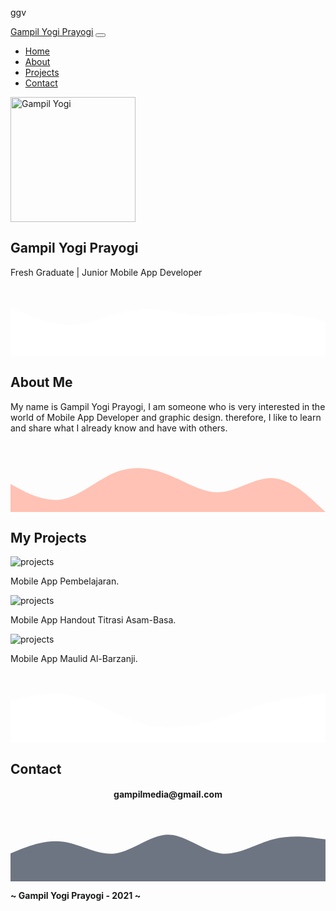 ggv<!DOCTYPE html><html lang="en"> <head> <!-- Required meta tags --> <meta charset="utf-8" /> <meta name="viewport" content="width=device-width, initial-scale=1" /> <link rel="stylesheet" href="https://cdn.jsdelivr.net/npm/bootstrap-icons@1.4.0/font/bootstrap-icons.css" />
<!-- aos js --> <link href="https://unpkg.com/aos@2.3.1/dist/aos.css" rel="stylesheet">
<link rel="shortcut icon" href="https://munawar24.nasiwebhost.com/file/20210528_073732.jpg">
<!-- MY CSS--> <link href="style.css" rel="stylesheet" />
<!-- Bootstrap CSS --> <link href="https://cdn.jsdelivr.net/npm/bootstrap@5.0.0-beta2/dist/css/bootstrap.min.css" rel="stylesheet" integrity="sha384-BmbxuPwQa2lc/FVzBcNJ7UAyJxM6wuqIj61tLrc4wSX0szH/Ev+nYRRuWlolflfl" crossorigin="anonymous" />
<!-- font --> <link rel="preconnect" href="https://fonts.gstatic.com"> <link href="https://fonts.googleapis.com/css2?family=Poppins&display=swap" rel="stylesheet"> <link rel="preconnect" href="https://fonts.gstatic.com"> <link href="https://fonts.googleapis.com/css2?family=Open+Sans&display=swap" rel="stylesheet">
<title>My Portofolio | Gampil Yogi Prayogi</title> </head> <body id="beranda">
<!-- Navbar--> <nav class="navbar navbar-expand-lg navbar-dark shadow-sm fixed-top navbar-custom"> <div class="container"> <a class="navbar-brand" href="#">Gampil Yogi Prayogi</a> <button class="navbar-toggler" type="button" data-bs-toggle="collapse" data-bs-target="#navbarNav" aria-controls="navbarNav" aria-expanded="false" aria-label="Toggle navigation"> <span class="navbar-toggler-icon"></span> </button> <div class="collapse navbar-collapse" id="navbarNav"> <ul class="navbar-nav ms-auto"> <li class="nav-item"> <a class="nav-link active" aria-current="page" href="#beranda"><i class="bi bi-house"></i> Home</a> </li> <li class="nav-item"> <a class="nav-link" href="#tentang"><i class="bi bi-person-lines-fill"></i> About</a> </li> <li class="nav-item"> <a class="nav-link" href="#projek"><i class="bi bi-terminal"></i> Projects</a> </li> <li class="nav-item"> <a class="nav-link" href="#kontak"><i class="bi bi-envelope"></i> Contact</a> </li> </ul> </div> </div> </nav> <!-- Akhir Navbar-->
<!-- Jumbotron--> <section class="jumbotron text-center"> <img src="https://munawar24.nasiwebhost.com/file/20210528_073732.jpg" alt="Gampil Yogi" width="200" class="rounded-circle img-thumbnail"/> <h1 class="title">Gampil Yogi Prayogi</h1> <p class="lead">Fresh Graduate | Junior Mobile App Developer</p> <svg xmlns="http://www.w3.org/2000/svg" viewBox="0 0 1440 320"> <path fill="#ffff" fill-opacity="1" d="M0,96L48,117.3C96,139,192,181,288,176C384,171,480,117,576,106.7C672,96,768,128,864,133.3C960,139,1056,117,1152,117.3C1248,117,1344,139,1392,149.3L1440,160L1440,320L1392,320C1344,320,1248,320,1152,320C1056,320,960,320,864,320C768,320,672,320,576,320C480,320,384,320,288,320C192,320,96,320,48,320L0,320Z" ></path> </svg> </section> <!-- Akhir Jumbotron-->
<!-- About--> <section id="tentang"> <div class="container"> <div class="row text-center mb-3"> <div class="col"> <h2>About Me</h2> </div> </div> <div class="row justify-content-center fs-5 text-center"> <div class="col-md-4 tentangs" data-aos="fade-right"> <p>My name is Gampil Yogi Prayogi, I am someone who is very interested in the world of Mobile App Developer and graphic design. therefore, I like to learn and share what I already know and have with others.</p> </div> <div class="col-md-4 tentangss" data-aos="fade-left"> </div> </div> </div> <svg xmlns="http://www.w3.org/2000/svg" viewBox="0 0 1440 320"><path fill="#ffc2b4" fill-opacity="1" d="M0,192L40,213.3C80,235,160,277,240,261.3C320,245,400,171,480,138.7C560,107,640,117,720,149.3C800,181,880,235,960,229.3C1040,224,1120,160,1200,165.3C1280,171,1360,245,1400,282.7L1440,320L1440,320L1400,320C1360,320,1280,320,1200,320C1120,320,1040,320,960,320C880,320,800,320,720,320C640,320,560,320,480,320C400,320,320,320,240,320C160,320,80,320,40,320L0,320Z"></path></svg> </section> <!-- Akhir About-->
<!-- Projects--> <section id="projek"> <div class="container"> <div class="row text-center mb-3"> <div class="col"> <h2>My Projects</h2> </div> </div> <div class="row justify-content-center"> <div class="col-md-4 mb-3" data-aos="fade-down"> <div class="card shadow-sm"> <img src="https://munawar24.nasiwebhost.com/file/APKEDITOR.xcrhfvke.png" class="card-img-top" alt="projects" /> <div class="card-body"> <p class="card-text">Mobile App Pembelajaran.</p> </div> </div> </div> <div class="col-md-4 mb-3" data-aos="fade-down" data-aos-delay="100"> <div class="card shadow-sm"> <img src="https://e.top4top.io/p_20049reia0.jpg" class="card-img-top" alt="projects" /> <div class="card-body"> <p class="card-text">Mobile App Handout Titrasi Asam-Basa.</p> </div> </div> </div> <div class="col-md-4 mb-3" data-aos="fade-down" data-aos-delay="200"> <div class="card shadow-sm"> <img src="https://d.top4top.io/p_2004hw04s0.jpg" class="card-img-top" alt="projects" /> <div class="card-body"> <p class="card-text">Mobile App Maulid Al-Barzanji.</p> </div> </div> </div> <div class="col-md-4 mb-3" data-aos="fade-down" data-aos-delay="200"> </div> </div> <svg xmlns="http://www.w3.org/2000/svg" viewBox="0 0 1440 320"> <path fill="#ffff" fill-opacity="1" d="M0,128L48,117.3C96,107,192,85,288,106.7C384,128,480,192,576,224C672,256,768,256,864,234.7C960,213,1056,171,1152,144C1248,117,1344,107,1392,101.3L1440,96L1440,320L1392,320C1344,320,1248,320,1152,320C1056,320,960,320,864,320C768,320,672,320,576,320C480,320,384,320,288,320C192,320,96,320,48,320L0,320Z" ></path> </svg> </section> <!-- Akhir Projects-->
<!-- Contact--> <section id="kontak"> <div class="container"> <div class="row text-center mb-3"> <div class="col"> <h2>Contact</h2> </div> </div> <div class="row justify-content-center"> <div class="col-md-6" data-aos="fade"> <form> <center> <h4>gampilmedia@gmail.com</h4> </center> </form> </div> </div> </div> <svg xmlns="http://www.w3.org/2000/svg" viewBox="0 0 1440 320"><path fill="#6e7582" fill-opacity="1" d="M0,192L40,176C80,160,160,128,240,138.7C320,149,400,203,480,192C560,181,640,107,720,106.7C800,107,880,181,960,192C1040,203,1120,149,1200,128C1280,107,1360,117,1400,122.7L1440,128L1440,320L1400,320C1360,320,1280,320,1200,320C1120,320,1040,320,960,320C880,320,800,320,720,320C640,320,560,320,480,320C400,320,320,320,240,320C160,320,80,320,40,320L0,320Z"></path></svg> </section> <!-- Akhir Contact-->
<!-- Footer--> <footer class="footer-custom text-white text-center pb-5"> <p><strong>~ Gampil Yogi Prayogi - 2021 ~</strong></p> </footer> <!-- Akhir Footer-->
<!-- Optional JavaScript; choose one of the two! -->
<!-- Option 1: Bootstrap Bundle with Popper --> <script src="https://cdn.jsdelivr.net/npm/bootstrap@5.0.0-beta2/dist/js/bootstrap.bundle.min.js" integrity="sha384-b5kHyXgcpbZJO/tY9Ul7kGkf1S0CWuKcCD38l8YkeH8z8QjE0GmW1gYU5S9FOnJ0" crossorigin="anonymous"></script>
<script src="https://unpkg.com/aos@2.3.1/dist/aos.js"></script> <script> AOS.init(); </script>
<script src="https://cdnjs.cloudflare.com/ajax/libs/gsap/3.6.1/gsap.min.js"></script> <script> gsap.from('.navbar', { duration: 1.5, y: '-100%', opacity: 0, ease: 'bounce' }); gsap.from('.jumbotron img', { duration: 1, rotateY: 360, opacity: 0}); gsap.from('.jumbotron h1', { duration: 1, x: -100, opacity: 0}); </script>
<!-- Option 2: Separate Popper and Bootstrap JS --> <!-- <script src="https://cdn.jsdelivr.net/npm/@popperjs/core@2.6.0/dist/umd/popper.min.js" integrity="sha384-KsvD1yqQ1/1+IA7gi3P0tyJcT3vR+NdBTt13hSJ2lnve8agRGXTTyNaBYmCR/Nwi" crossorigin="anonymous"></script> <script src="https://cdn.jsdelivr.net/npm/bootstrap@5.0.0-beta2/dist/js/bootstrap.min.js" integrity="sha384-nsg8ua9HAw1y0W1btsyWgBklPnCUAFLuTMS2G72MMONqmOymq585AcH49TLBQObG" crossorigin="anonymous"></script> --> </body></html>

